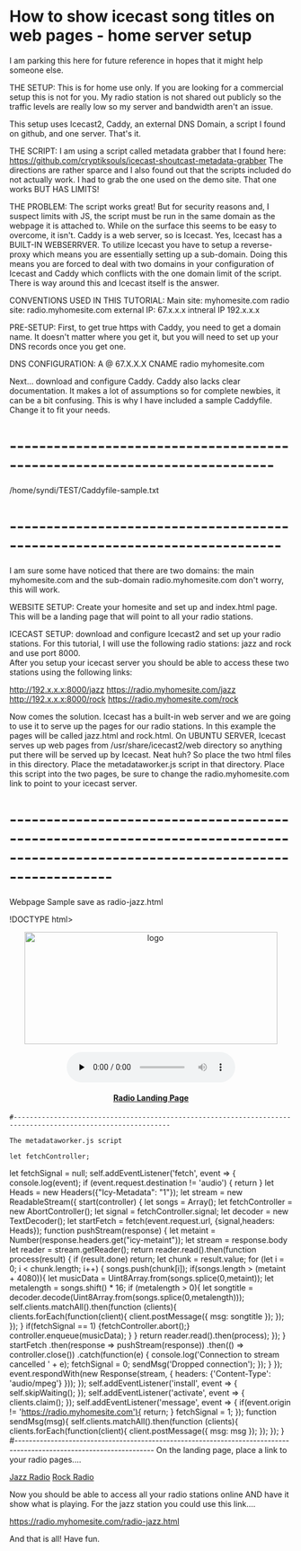 # How to show icecast song titles on web pages - home server setup

I am parking this here for future reference in hopes that it might help someone else. 

THE SETUP: This is for home use only. If you are looking for a commercial setup this is not for you. 
My radio station is not shared out publicly so the traffic levels are really low so my server and bandwidth aren't an issue. 

This setup uses Icecast2, Caddy, an external DNS Domain, a script I found on github, and one server. That's it. 

THE SCRIPT: I am using a script called metadata grabber that I found here: https://github.com/cryptiksouls/icecast-shoutcast-metadata-grabber
The directions are rather sparce and I also found out that the scripts included do not actually work. 
I had to grab the one used on the demo site. That one works BUT HAS LIMITS!

THE PROBLEM: The script works great! But for security reasons and, I suspect limits with JS, the script must be run in the 
same domain as the webpage it is attached to. While on the surface this seems to be easy to overcome, it isn't. 
Caddy is a web server, so is Icecast. Yes, Icecast has a BUILT-IN WEBSERRVER. 
To utilize Icecast you have to setup a reverse-proxy which means you are essentially setting up a sub-domain. 
Doing this means you are forced to deal with two domains in your configuration of Icecast and Caddy which conflicts with the one domain limit of the script. 
There is way around this and Icecast itself is the answer. 

CONVENTIONS USED IN THIS TUTORIAL: 
    Main site:  myhomesite.com
    radio site: radio.myhomesite.com
    external IP: 67.x.x.x
    intneral IP  192.x.x.x
    
PRE-SETUP: First, to get true https with Caddy, you need to get a domain name. 
It doesn't matter where you get it, but you will need to set up your DNS records once you get one. 

DNS CONFIGURATION: 
    A          @           67.X.X.X
    CNAME       radio       myhomesite.com

Next... download and configure  Caddy. 
Caddy also lacks clear documentation. It makes a lot of assumptions so for complete newbies, it can be a bit confusing. 
This is why I have included a sample Caddyfile. Change it to fit your needs. 
# --------------------------------------------------------------------------
/home/syndi/TEST/Caddyfile-sample.txt
# ---------------------------------------------------------------------------

I am sure some have noticed that there are two domains: the main myhomesite.com and the sub-domain radio.myhomesite.com don't worry, this will work.

WEBSITE SETUP: Create your homesite and set up and index.html page. This will be a landing page that will point to all your radio stations. 

ICECAST SETUP: download and configure Icecast2 and set up your radio stations. For this tutorial, I will use the following radio stations: jazz and rock and use port 8000.  
After you setup your icecast server you should be able to access these two stations using the following links: 

http://192.x.x.x:8000/jazz      https://radio.myhomesite.com/jazz
http://192.x.x.x:8000/rock      https://radio.myhomesite.com/rock

Now comes the solution. Icecast has a built-in web server and we are going to use it to serve up the pages for our radio stations. 
In this example the pages will be called jazz.html and rock.html. 
On UBUNTU SERVER, Icecast serves up web pages from /usr/share/icecast2/web directory so anything put there will be served up by Icecast. Neat huh?
So place the two html files in this directory. 
Place the metadataworker.js script in that directory.
Place this script into the two pages, be sure to change the radio.myhomesite.com link to point to your icecast server. 
# --------------------------------------------------------------------------------------------------------------------------------
Webpage Sample save as radio-jazz.html

!DOCTYPE html>
<html lang="en">
<head>
    <meta charset="utf-8"/>
 <!-- CSS
  ================================================== -->
    <link rel="stylesheet" href="stylesheets/base.css">
    
<title>Jazz Radio</title>

</head>
<body>
    <center>
    <img class="logo" src="images/logo.png" width="450" height="200" alt="logo">
    <p></p>
<audio preload="none" id="aud" controls src="https://radio.myhomesite.com/jazz" type="audio/mpeg">
</audio>
<div><h4></h4></div>
<p></p>
<a href="https://myhomesite.com/index.html"><h4>Radio Landing Page</h4></a>
</center>
<script>
if ('serviceWorker' in navigator) {
  var iceworker = navigator.serviceWorker.register('metadataworker.js')
    .then(function(reg) {
      console.log('Icecast service worker registered');
    }).catch(function(error) {
    console.warn('Error ' + error);
  });
}
var delay = 8000;
navigator.serviceWorker.addEventListener('message', event => {
  if(event.origin != 'https://radio.myhomesite.com'){
    return;
  }
  setTimeout(function(){
    document.querySelector('h4').innerText = event.data.msg.substring(event.data.msg.indexOf("'") + 1,event.data.msg.lastIndexOf("'"));
  },delay);

  console.log(event.data.msg);
});
  document.querySelector('audio').addEventListener('pause', event => {
  navigator.serviceWorker.controller.postMessage('message');
  document.querySelector('audio').src = document.querySelector('audio').src;
})
  function addItem(text) {
  var node = document.createElement("li");
  var textnode = document.createTextNode(text);
  node.appendChild(textnode);
  document.querySelector('ul').appendChild(node);
}
</script>
</body>
</html>

    #-------------------------------------------------------------------------------------------------------------
    
    The metadataworker.js script
    
    let fetchController;
let fetchSignal = null;
self.addEventListener('fetch', event => {
console.log(event);
  if (event.request.destination != 'audio') {
return
}
    let Heads = new Headers({"Icy-Metadata": "1"});
    let stream = new ReadableStream({
      start(controller) {
        let songs = Array();
        let fetchController = new AbortController();
        let signal = fetchController.signal;
        let decoder = new TextDecoder();
        let startFetch = fetch(event.request.url, {signal,headers: Heads});
        function pushStream(response) {
          let metaint = Number(response.headers.get("icy-metaint"));
          let stream = response.body
            let reader = stream.getReader();
          return reader.read().then(function process(result) {
            if (result.done) return;
            let chunk = result.value;
            for (let i = 0; i < chunk.length; i++) {
              songs.push(chunk[i]); 
              if(songs.length > (metaint + 4080)){
                let musicData = Uint8Array.from(songs.splice(0,metaint));
                let metalength = songs.shift() * 16;
                if (metalength > 0){
                  let songtitle = decoder.decode(Uint8Array.from(songs.splice(0,metalength)));
                  self.clients.matchAll().then(function (clients){
                    clients.forEach(function(client){
                      client.postMessage({
                        msg: songtitle
                      });
                    });
                  });
                }
                if(fetchSignal == 1)
                {fetchController.abort();}
                controller.enqueue(musicData);
              }
            }
            return reader.read().then(process);
          });
        }
        startFetch
          .then(response => pushStream(response))
          .then(() => controller.close())
          .catch(function(e) {
            console.log('Connection to stream cancelled ' + e);
            fetchSignal = 0;
            sendMsg('Dropped connection');
          });
      }
    });
    event.respondWith(new Response(stream, {
      headers: {'Content-Type': 'audio/mpeg'}
    }));
});
self.addEventListener('install', event => {
  self.skipWaiting();
});
self.addEventListener('activate', event => {
  clients.claim();
});
self.addEventListener('message', event => {
  if(event.origin != 'https://radio.myhomesite.com'){
    return;
  }
  fetchSignal = 1;
});
function sendMsg(msg){
  self.clients.matchAll().then(function (clients){
    clients.forEach(function(client){
      client.postMessage({
        msg: msg
      });
    });
  });
}
#--------------------------------------------------------------------------------------------------------------------
On the landing page, place a link to your radio pages....

 <a href="https://radio.myhomesite.com:8000/jazz.html">Jazz Radio</a>
 <a href="https://radio.myhomesite.com:8000/rock.html">Rock Radio</a>
 
 Now you should be able to access all your radio stations online AND have it show what is playing. 
 For the jazz station you could use this link....
 
 https://radio.myhomesite.com/radio-jazz.html
 
 And that is all! Have fun. 
